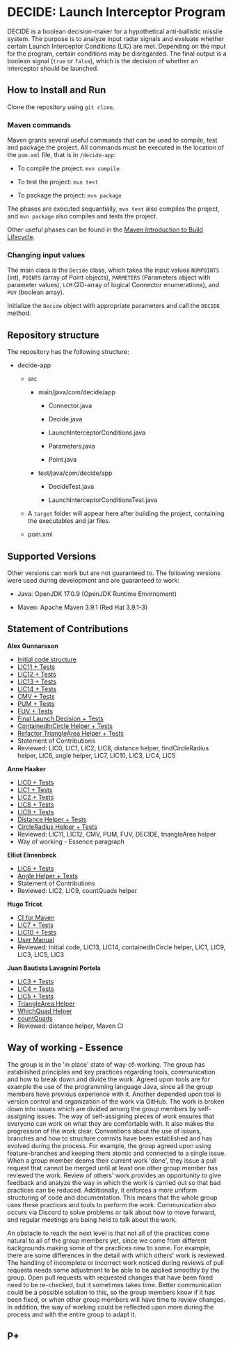 # DECIDE: Launch Interceptor Program

DECIDE is a boolean decision-maker for a hypothetical anti-ballistic missile system. The purpose is to analyze input radar signals and evaluate whether certain Launch Interceptor Conditions (LIC) are met. Depending on the input for the program, certain conditions may be disregarded. The final output is a boolean signal (`true` or `false`), which is the decision of whether an interceptor should be launched.

## How to Install and Run

Clone the repository using `git clone`.

### Maven commands

Maven grants several useful commands that can be used to compile, test and package the project. All commands must be executed in the location of the `pom.xml` file, that is in `/decide-app`:

- To compile the project: `mvn compile`

- To test the project: `mvn test`

- To package the project: `mvn package`

The phases are executed sequantially, `mvn test` also compiles the project, and `mvn package` also compiles and tests the project.

Other useful phases can be found in the [Maven Introduction to Build Lifecycle](https://maven.apache.org/guides/introduction/introduction-to-the-lifecycle.html).

### Changing input values

The main class is the `Decide` class, which takes the input values `NUMPOINTS` (int), `POINTS` (array of Point objects), `PARMETERS` (Parameters object with parameter values), `LCM` (2D-array of logical Connector enumerations), and `PUV` (boolean array).

Initialize the `Decide` object with appropriate parameters and call the `DECIDE` method.



## Repository structure

The repository has the following structure:

- decide-app
  
  - src
    
    - main/java/com/decide/app
      
      - Connector.java
      
      - Decide.java
      
      - LaunchInterceptorConditions.java
      
      - Parameters.java
      
      - Point.java
    
    - test/java/com/decide/app
      
      - DecideTest.java
      
      - LaunchInterceptorConditionsTest.java
  
  - A `target` folder will appear here after building the project, containing the executables and jar files.
  
  - pom.xml





## Supported Versions

Other versions can work but are not guaranteed to. The following versions were used during development and are guaranteed to work: 

- Java: OpenJDK 17.0.9 (OpenJDK Runtime Envirnoment)

- Maven: Apache Maven 3.9.1 (Red Hat 3.9.1-3)

## Statement of Contributions

**Alex Gunnarsson**

- [Initial code structure](https://github.com/alexarne/DECIDE/pull/28)
- [LIC11 + Tests](https://github.com/alexarne/DECIDE/pull/69)
- [LIC12 + Tests](https://github.com/alexarne/DECIDE/pull/68)
- [LIC13 + Tests](https://github.com/alexarne/DECIDE/pull/83)
- [LIC14 + Tests](https://github.com/alexarne/DECIDE/pull/81)
- [CMV + Tests](https://github.com/alexarne/DECIDE/pull/48)
- [PUM + Tests](https://github.com/alexarne/DECIDE/pull/65)
- [FUV + Tests](https://github.com/alexarne/DECIDE/pull/66)
- [Final Launch Decision + Tests](https://github.com/alexarne/DECIDE/pull/49)
- [ContainedInCircle Helper + Tests](https://github.com/alexarne/DECIDE/pull/79)
- [Refactor TriangleArea Helper + Tests](https://github.com/alexarne/DECIDE/pull/67)
- Statement of Contributions
- Reviewed: LIC0, LIC1, LIC2, LIC8, distance helper, findCircleRadius helper, LIC6, angle helper, LIC7, LIC10, LIC3, LIC4, LIC5

**Anne Haaker**

- [LIC0 + Tests](https://github.com/alexarne/DECIDE/pull/35)
- [LIC1 + Tests](https://github.com/alexarne/DECIDE/pull/55)
- [LIC2 + Tests](https://github.com/alexarne/DECIDE/pull/54)
- [LIC8 + Tests](https://github.com/alexarne/DECIDE/pull/57)
- [LIC9 + Tests](https://github.com/alexarne/DECIDE/pull/70)
- [Distance Helper + Tests](https://github.com/alexarne/DECIDE/pull/37)
- [CircleRadius Helper + Tests](https://github.com/alexarne/DECIDE/pull/64)
- Reviewed: LIC11, LIC12, CMV, PUM, FUV, DECIDE, triangleArea helper
- Way of working - Essence paragraph

**Elliot Elmenbeck**

- [LIC6 + Tests](https://github.com/alexarne/DECIDE/pull/93)
- [Angle Helper + Tests](https://github.com/alexarne/DECIDE/pull/78)
- Statement of Contributions
- Reviewed: LIC2, LIC9, countQuads helper

**Hugo Tricot**

- [CI for Maven](https://github.com/alexarne/DECIDE/pull/4)
- [LIC7 + Tests](https://github.com/alexarne/DECIDE/pull/56)
- [LIC10 + Tests](https://github.com/alexarne/DECIDE/pull/71)
- [User Manual](https://github.com/alexarne/DECIDE/pull/96)
- Reviewed: Initial code, LIC13, LIC14, containedInCircle helper, LIC1, LIC9, LIC3, LIC5, LIC3

**Juan Bautista Lavagnini Portela**

- [LIC3 + Tests](https://github.com/alexarne/DECIDE/pull/52)
- [LIC4 + Tests](https://github.com/alexarne/DECIDE/pull/60)
- [LIC5 + Tests](https://github.com/alexarne/DECIDE/pull/61)
- [TriangleArea Helper](https://github.com/alexarne/DECIDE/pull/52)
- [WhichQuad Helper](https://github.com/alexarne/DECIDE/pull/60)
- [countQuads](https://github.com/alexarne/DECIDE/pull/101)
- Reviewed: distance helper, Maven CI

## Way of working - Essence

The group is in the 'in place' state of way-of-working. The group has established principles and key practices regarding tools, communication and how to break down and divide the work. Agreed upon tools are for example the use of the programming language Java, since all the group members have previous experience with it. Another depended upon tool is version control and organization of the work via GitHub. The work is broken down into issues which are divided among the group members by self-assigning issues. The way of self-assigning pieces of work ensures that everyone can work on what they are comfortable with. It also makes the progression of the work clear. Conventions about the use of issues, branches and how to structure commits have been established and has evolved during the process. For example, the group agreed upon using feature-branches and keeping them atomic and connected to a single issue. When a group member deems their current work 'done', they issue a pull request that cannot be merged until at least one other group member has reviewed the work. Review of  others' work provides an opportunity to give feedback and analyze the way in which the work is carried out so that bad practices can be reduced. Additionally, it enforces a more uniform structuring of code and documentation. This means that the whole group uses these practices and tools to perform the work. Communication also occurs via Discord to solve problems or talk about how to move forward, and regular meetings are being held to talk about the work. 

An obstacle to reach the next level is that not all of the practices come natural to all of the group members yet, since we come from different backgrounds making some of the practices new to some. For example, there are some differences in the detail with which others' work is reviewed. The handling of incomplete or incorrect work noticed during reviews of pull requests needs some adjustment to be able to be applied smoothly by the group. Open pull requests with requested changes that have been fixed need to be re-checked, but it sometimes takes time. Better communication could be a possible solution to this, so the group members know if it has been fixed, or when other group members will have time to review changes. In addition, the way of working could be reflected upon more during the process and with the entire group to adapt it.

## P+